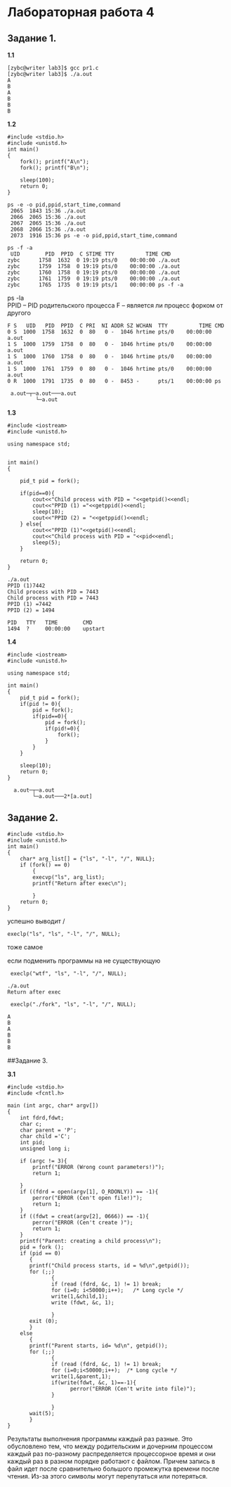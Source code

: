 
# Лабораторная работа 4


## Задание 1.

**1.1**

```
[zybc@writer lab3]$ gcc pr1.c
[zybc@writer lab3]$ ./a.out
A
B
A
B
B
B
```


**1.2**

```
#include <stdio.h>
#include <unistd.h>
int main()
{
    fork(); printf("A\n");
    fork(); printf("B\n");
    
    sleep(100);
    return 0;
}
```

```    
ps -e -o pid,ppid,start_time,command
 2065  1843 15:36 ./a.out
 2066  2065 15:36 ./a.out
 2067  2065 15:36 ./a.out
 2068  2066 15:36 ./a.out
 2073  1916 15:36 ps -e -o pid,ppid,start_time,command
```

```
ps -f -a
 UID        PID  PPID  C STIME TTY          TIME CMD
zybc      1758  1632  0 19:19 pts/0    00:00:00 ./a.out
zybc      1759  1758  0 19:19 pts/0    00:00:00 ./a.out
zybc      1760  1758  0 19:19 pts/0    00:00:00 ./a.out
zybc      1761  1759  0 19:19 pts/0    00:00:00 ./a.out
zybc      1765  1735  0 19:19 pts/1    00:00:00 ps -f -a
```
                   
ps -la              
PPID – PID родительского процесса
F – является ли процесс форком от другого

```
F S   UID   PID  PPID  C PRI  NI ADDR SZ WCHAN  TTY          TIME CMD
0 S  1000  1758  1632  0  80   0 -  1046 hrtime pts/0    00:00:00 a.out
1 S  1000  1759  1758  0  80   0 -  1046 hrtime pts/0    00:00:00 a.out
1 S  1000  1760  1758  0  80   0 -  1046 hrtime pts/0    00:00:00 a.out
1 S  1000  1761  1759  0  80   0 -  1046 hrtime pts/0    00:00:00 a.out
0 R  1000  1791  1735  0  80   0 -  8453 -      pts/1    00:00:00 ps
```

```
 a.out─┬─a.out───a.out
         └─a.out
```

**1.3**

```
#include <iostream>
#include <unistd.h>

using namespace std;


int main()
{

    pid_t pid = fork();

    if(pid==0){
        cout<<"Child process with PID = "<<getpid()<<endl;
        cout<<"PPID (1) ="<<getppid()<<endl;
        sleep(10);
        cout<<"PPID (2) = "<<getppid()<<endl;
    } else{
        cout<<"PPID (1)"<<getpid()<<endl;
        cout<<"Child process with PID = "<<pid<<endl;
        sleep(5);
    }

    return 0;
}
```

```
./a.out
PPID (1)7442
Child process with PID = 7443
Child process with PID = 7443
PPID (1) =7442
PPID (2) = 1494
```

```
PID   TTY   TIME        CMD
1494  ?     00:00:00    upstart

```




**1.4**

```
#include <iostream>
#include <unistd.h>

using namespace std;

int main()
{
    pid_t pid = fork();
    if(pid != 0){
        pid = fork();
        if(pid==0){
            pid = fork();
            if(pid!=0){
                fork();
            }
        }
    }

    sleep(10);
    return 0;
}
```

```
  a.out─┬─a.out
        └─a.out───2*[a.out]
```


## Задание 2.

```
#include <stdio.h>
#include <unistd.h>
int main()
{
    char* arg_list[] = {"ls", "-l", "/", NULL};
    if (fork() == 0)
        {
        execvp("ls", arg_list);
        printf("Return after exec\n");

        }
    return 0;
}
```

успешно выводит /

```
execlp("ls", "ls", "-l", "/", NULL);
```

тоже самое

если подменить программы на не существующую

```
 execlp("wtf", "ls", "-l", "/", NULL);
```
```
./a.out
Return after exec
```

```
 execlp("./fork", "ls", "-l", "/", NULL);

A
B
A
B
B
B
```

 ##Задание 3.

**3.1**

```
#include <stdio.h>
#include <fcntl.h>

main (int argc, char* argv[])
{
    int fdrd,fdwt;
    char c;
    char parent = 'P';
    char child ='C';
    int pid;
    unsigned long i;

    if (argc != 3){
        printf("ERROR (Wrong count parameters!)");
        return 1;

    }
    if ((fdrd = open(argv[1], O_RDONLY)) == -1){
        perror("ERROR (Cen't open file!)");
        return 1;
    }
    if ((fdwt = creat(argv[2], 0666)) == -1){
        perror("ERROR (Cen't create )");
        return 1;
    }
    printf("Parent: creating a child process\n");
    pid = fork ();
    if (pid == 0)
       {
       printf("Child process starts, id = %d\n",getpid());
       for (;;)
              {
              if (read (fdrd, &c, 1) != 1) break;
              for (i=0; i<50000;i++);   /* Long cycle */
              write(1,&child,1);
              write (fdwt, &c, 1);
              
              }
       exit (0);
       }
    else
       {
       printf("Parent starts, id= %d\n", getpid());
       for (;;)
              {
              if (read (fdrd, &c, 1) != 1) break;
              for (i=0;i<50000;i++);  /* Long cycle */
              write(1,&parent,1);
              if(write(fdwt, &c, 1)==-1){
                    perror("ERROR (Cen't write into file)");
              }

              }
       wait(5);
       }
}
```
                   
Результаты     выполнения программы каждый раз разные.     Это обусловлено тем, что между родительским     и дочерним процессом каждый раз     по-разному распределяется процессорное время и они каждый раз в разном порядке     работают с файлом. Причем запись в файл     идет после сравнительно большого     промежутка времени после чтения. Из-за     этого символы могут перепутаться или     потеряться.
